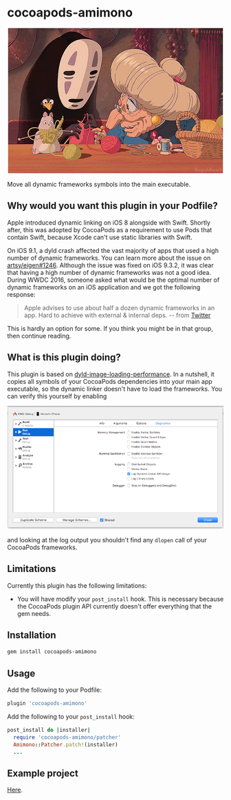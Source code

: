 # cocoapods-amimono

<p align="center">
  <img src="https://raw.githubusercontent.com/Ruenzuo/res/master/amimono.gif" alt="amimono"/>
</p>

Move all dynamic frameworks symbols into the main executable.

## Why would you want this plugin in your Podfile?

Apple introduced dynamic linking on iOS 8 alongside with Swift. Shortly after, this was adopted by CocoaPods as a requirement to use Pods that contain Swift, because Xcode can't use static libraries with Swift.

On iOS 9.1, a dyld crash affected the vast majority of apps that used a high number of dynamic frameworks. You can learn more about the issue on [artsy/eigen#1246](https://github.com/artsy/eigen/issues/1246). Although the issue was fixed on iOS 9.3.2, it was clear that having a high number of dynamic frameworks was not a good idea. During WWDC 2016, someone asked what would be the optimal number of dynamic frameworks on an iOS application and we got the following response:

> Apple advises to use about half a dozen dynamic frameworks in an app. Hard to achieve with external & internal deps.
> -- from [Twitter](https://twitter.com/arekholko/status/743135179514978304)

This is hardly an option for some. If you think you might be in that group, then continue reading.

## What is this plugin doing?

This plugin is based on [dyld-image-loading-performance](https://github.com/stepanhruda/dyld-image-loading-performance). In a nutshell, it copies all symbols of your CocoaPods dependencies into your main app executable, so the dynamic linker doesn't have to load the frameworks. You can verify this yourself by enabling

![log_setting_xcode.png](https://raw.githubusercontent.com/Ruenzuo/res/master/log_setting_xcode.png)

and looking at the log output you shouldn't find any `dlopen` call of your CocoaPods frameworks.

## Limitations

Currently this plugin has the following limitations:

* You will have modify your `post_install` hook. This is necessary because the CocoaPods plugin API currently doesn't offer everything that the gem needs.

## Installation

```bash
gem install cocoapods-amimono
````

## Usage

Add the following to your Podfile:

```ruby
plugin 'cocoapods-amimono'
```

Add the following to your `post_install` hook:

```ruby
post_install do |installer|
  require 'cocoapods-amimono/patcher'
  Amimono::Patcher.patch!(installer)
  ...
```

## Example project

[Here](https://github.com/Ruenzuo/cocoapods-amimono-example).
